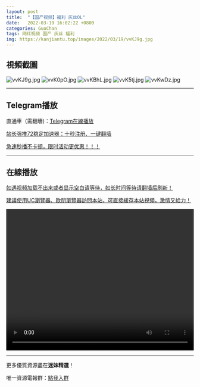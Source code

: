 ```yaml
---
layout: post
title:  "【国产视频】福利 灰丝OL"
date:   2022-03-19 16:02:22 +0800
categories: GuoChan
tags: 网红视频 国产 灰丝 福利
img: https://kanjiantu.top/images/2022/03/19/vvKJ9g.jpg
---
```



## 視頻截圖

![vvKJ9g.jpg](https://kanjiantu.top/images/2022/03/19/vvKJ9g.jpg)
![vvK0pO.jpg](https://kanjiantu.top/images/2022/03/19/vvK0pO.jpg)
![vvKBhL.jpg](https://kanjiantu.top/images/2022/03/19/vvKBhL.jpg)
![vvK5tj.jpg](https://kanjiantu.top/images/2022/03/19/vvK5tj.jpg)
![vvKwDz.jpg](https://kanjiantu.top/images/2022/03/19/vvKwDz.jpg)

* * *
## Telegram播放

直通車（需翻墻)：[Telegram在線播放](https://t.me/mimeijingxuan/215)

<u>站长强推72稳定加速器：[十秒注册、一键翻墙](https://72vpn.xyz/#/register?code=mimei) </u>


<u>急速秒播不卡顿，限时活动更优惠！！！</u>
* * *
## 在線播放
<u>如遇视频加载不出来或者显示空白请等待，如长时间等待请翻墙后刷新！</u>

<u>建議使用UC瀏覽器、歐朋瀏覽器訪問本站，可直接緩存本站視頻，激情又給力！</u>
<center><video src="https://cdn.publer.io/uploads/videos/6247f8a1db2797357edec84a/6269b21062bffe8cfb262eb80fb0dbb7.mp4" width="100%" height="380px" controls="controls"></video></center>


* * *
更多優質資源盡在**迷妹精選**！

唯一資源電報群：[點我入群](https://t.me/mimeijingxuan)


